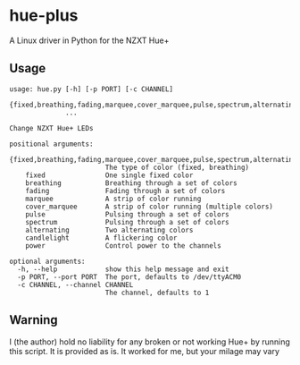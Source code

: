 # hue-plus
A Linux driver in Python for the NZXT Hue+
## Usage
```
usage: hue.py [-h] [-p PORT] [-c CHANNEL]
              {fixed,breathing,fading,marquee,cover_marquee,pulse,spectrum,alternating,candlelight,power}
              ...

Change NZXT Hue+ LEDs

positional arguments:
  {fixed,breathing,fading,marquee,cover_marquee,pulse,spectrum,alternating,candlelight,power}
                        The type of color (fixed, breathing)
    fixed               One single fixed color
    breathing           Breathing through a set of colors
    fading              Fading through a set of colors
    marquee             A strip of color running
    cover_marquee       A strip of color running (multiple colors)
    pulse               Pulsing through a set of colors
    spectrum            Pulsing through a set of colors
    alternating         Two alternating colors
    candlelight         A flickering color
    power               Control power to the channels

optional arguments:
  -h, --help            show this help message and exit
  -p PORT, --port PORT  The port, defaults to /dev/ttyACM0
  -c CHANNEL, --channel CHANNEL
                        The channel, defaults to 1
```

## Warning
  I (the author) hold no liability for any broken or not working Hue+ by running this script. It is provided as is. It worked for me, but your milage may vary
